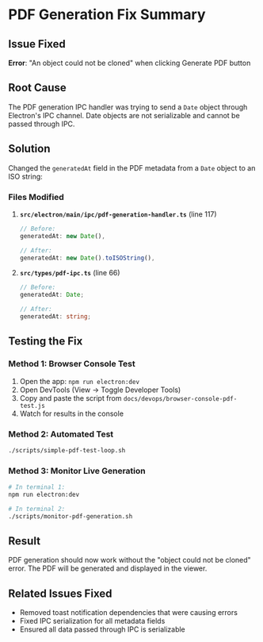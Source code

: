 # PDF Generation Fix Summary

## Issue Fixed
**Error**: "An object could not be cloned" when clicking Generate PDF button

## Root Cause
The PDF generation IPC handler was trying to send a `Date` object through Electron's IPC channel. Date objects are not serializable and cannot be passed through IPC.

## Solution
Changed the `generatedAt` field in the PDF metadata from a `Date` object to an ISO string:

### Files Modified

1. **`src/electron/main/ipc/pdf-generation-handler.ts`** (line 117)
   ```typescript
   // Before:
   generatedAt: new Date(),
   
   // After:
   generatedAt: new Date().toISOString(),
   ```

2. **`src/types/pdf-ipc.ts`** (line 66)
   ```typescript
   // Before:
   generatedAt: Date;
   
   // After:
   generatedAt: string;
   ```

## Testing the Fix

### Method 1: Browser Console Test
1. Open the app: `npm run electron:dev`
2. Open DevTools (View → Toggle Developer Tools)
3. Copy and paste the script from `docs/devops/browser-console-pdf-test.js`
4. Watch for results in the console

### Method 2: Automated Test
```bash
./scripts/simple-pdf-test-loop.sh
```

### Method 3: Monitor Live Generation
```bash
# In terminal 1:
npm run electron:dev

# In terminal 2:
./scripts/monitor-pdf-generation.sh
```

## Result
PDF generation should now work without the "object could not be cloned" error. The PDF will be generated and displayed in the viewer.

## Related Issues Fixed
- Removed toast notification dependencies that were causing errors
- Fixed IPC serialization for all metadata fields
- Ensured all data passed through IPC is serializable 